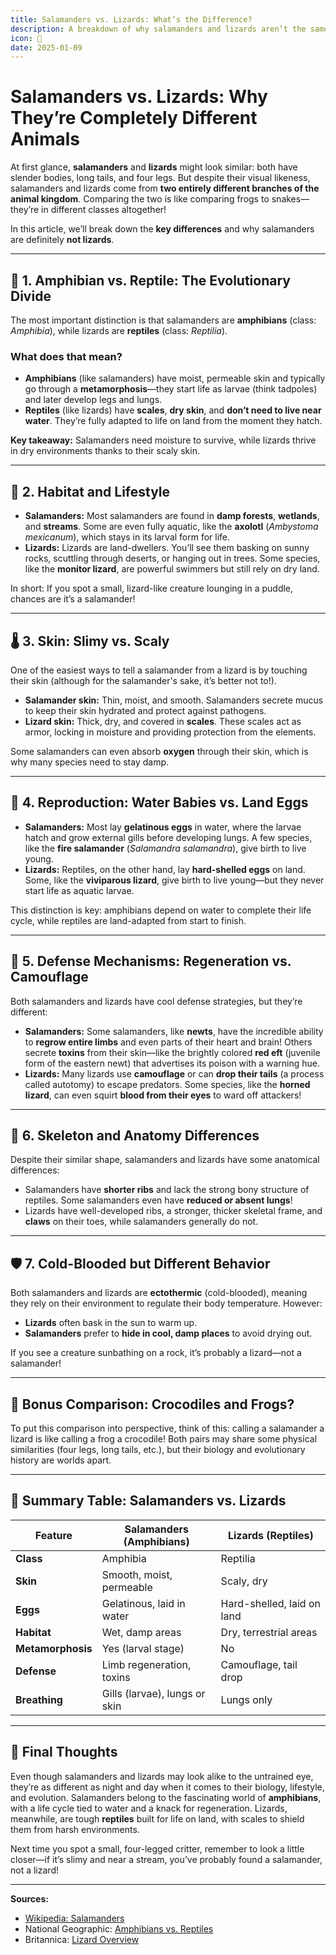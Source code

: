 ```yaml
---
title: Salamanders vs. Lizards: What’s the Difference?
description: A breakdown of why salamanders and lizards aren’t the same, despite their similar appearance.
icon: 🦎
date: 2025-01-09
---
```


# Salamanders vs. Lizards: Why They’re Completely Different Animals

At first glance, **salamanders** and **lizards** might look similar: both have slender bodies, long tails, and four legs. But despite their visual likeness, salamanders and lizards come from **two entirely different branches of the animal kingdom**. Comparing the two is like comparing frogs to snakes—they’re in different classes altogether!

In this article, we’ll break down the **key differences** and why salamanders are definitely **not lizards**.

---

## 🧬 **1. Amphibian vs. Reptile: The Evolutionary Divide**

The most important distinction is that salamanders are **amphibians** (class: *Amphibia*), while lizards are **reptiles** (class: *Reptilia*).

### What does that mean?

- **Amphibians** (like salamanders) have moist, permeable skin and typically go through a **metamorphosis**—they start life as larvae (think tadpoles) and later develop legs and lungs.
- **Reptiles** (like lizards) have **scales**, **dry skin**, and **don’t need to live near water**. They’re fully adapted to life on land from the moment they hatch.

**Key takeaway:** Salamanders need moisture to survive, while lizards thrive in dry environments thanks to their scaly skin.

---

## 🌊 **2. Habitat and Lifestyle**

- **Salamanders:** Most salamanders are found in **damp forests**, **wetlands**, and **streams**. Some are even fully aquatic, like the **axolotl** (*Ambystoma mexicanum*), which stays in its larval form for life.
- **Lizards:** Lizards are land-dwellers. You’ll see them basking on sunny rocks, scuttling through deserts, or hanging out in trees. Some species, like the **monitor lizard**, are powerful swimmers but still rely on dry land.

In short: If you spot a small, lizard-like creature lounging in a puddle, chances are it’s a salamander!

---

## 🌡️ **3. Skin: Slimy vs. Scaly**

One of the easiest ways to tell a salamander from a lizard is by touching their skin (although for the salamander's sake, it’s better not to!).

- **Salamander skin:** Thin, moist, and smooth. Salamanders secrete mucus to keep their skin hydrated and protect against pathogens.
- **Lizard skin:** Thick, dry, and covered in **scales**. These scales act as armor, locking in moisture and providing protection from the elements.

Some salamanders can even absorb **oxygen** through their skin, which is why many species need to stay damp.

---

## 🐣 **4. Reproduction: Water Babies vs. Land Eggs**

- **Salamanders:** Most lay **gelatinous eggs** in water, where the larvae hatch and grow external gills before developing lungs. A few species, like the **fire salamander** (*Salamandra salamandra*), give birth to live young.
- **Lizards:** Reptiles, on the other hand, lay **hard-shelled eggs** on land. Some, like the **viviparous lizard**, give birth to live young—but they never start life as aquatic larvae.

This distinction is key: amphibians depend on water to complete their life cycle, while reptiles are land-adapted from start to finish.

---

## 🌟 **5. Defense Mechanisms: Regeneration vs. Camouflage**

Both salamanders and lizards have cool defense strategies, but they’re different:

- **Salamanders:** Some salamanders, like **newts**, have the incredible ability to **regrow entire limbs** and even parts of their heart and brain! Others secrete **toxins** from their skin—like the brightly colored **red eft** (juvenile form of the eastern newt) that advertises its poison with a warning hue.
- **Lizards:** Many lizards use **camouflage** or can **drop their tails** (a process called autotomy) to escape predators. Some species, like the **horned lizard**, can even squirt **blood from their eyes** to ward off attackers!

---

## 🦴 **6. Skeleton and Anatomy Differences**

Despite their similar shape, salamanders and lizards have some anatomical differences:

- Salamanders have **shorter ribs** and lack the strong bony structure of reptiles. Some salamanders even have **reduced or absent lungs**!
- Lizards have well-developed ribs, a stronger, thicker skeletal frame, and **claws** on their toes, while salamanders generally do not.

---

## 🛡️ **7. Cold-Blooded but Different Behavior**

Both salamanders and lizards are **ectothermic** (cold-blooded), meaning they rely on their environment to regulate their body temperature. However:

- **Lizards** often bask in the sun to warm up.
- **Salamanders** prefer to **hide in cool, damp places** to avoid drying out.

If you see a creature sunbathing on a rock, it’s probably a lizard—not a salamander!

---

## 🐊 **Bonus Comparison: Crocodiles and Frogs?**

To put this comparison into perspective, think of this: calling a salamander a lizard is like calling a frog a crocodile! Both pairs may share some physical similarities (four legs, long tails, etc.), but their biology and evolutionary history are worlds apart.

---

## 📝 **Summary Table: Salamanders vs. Lizards**

| **Feature**         | **Salamanders (Amphibians)** | **Lizards (Reptiles)** |
| ------------------- | ---------------------------- | --------------------- |
| **Class**            | Amphibia                     | Reptilia              |
| **Skin**             | Smooth, moist, permeable      | Scaly, dry            |
| **Eggs**             | Gelatinous, laid in water     | Hard-shelled, laid on land |
| **Habitat**          | Wet, damp areas               | Dry, terrestrial areas |
| **Metamorphosis**    | Yes (larval stage)            | No                    |
| **Defense**          | Limb regeneration, toxins     | Camouflage, tail drop |
| **Breathing**        | Gills (larvae), lungs or skin | Lungs only            |

---

## 🌟 **Final Thoughts**

Even though salamanders and lizards may look alike to the untrained eye, they’re as different as night and day when it comes to their biology, lifestyle, and evolution. Salamanders belong to the fascinating world of **amphibians**, with a life cycle tied to water and a knack for regeneration. Lizards, meanwhile, are tough **reptiles** built for life on land, with scales to shield them from harsh environments.

Next time you spot a small, four-legged critter, remember to look a little closer—if it’s slimy and near a stream, you’ve probably found a salamander, not a lizard!

---

**Sources:**  
- [Wikipedia: Salamanders](https://en.wikipedia.org/wiki/Salamander)  
- National Geographic: [Amphibians vs. Reptiles](https://www.nationalgeographic.com/)  
- Britannica: [Lizard Overview](https://www.britannica.com/)
